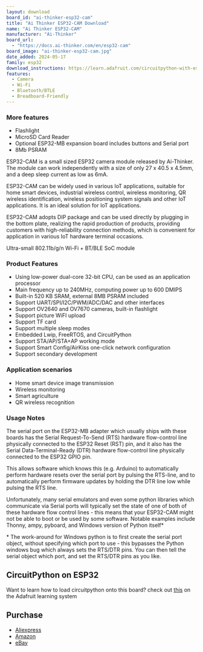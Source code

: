```yaml
---
layout: download
board_id: "ai-thinker-esp32-cam"
title: "Ai Thinker ESP32-CAM Download"
name: "Ai Thinker ESP32-CAM"
manufacturer: "Ai-Thinker"
board_url:
  - "https://docs.ai-thinker.com/en/esp32-cam"
board_image: "ai-thinker-esp32-cam.jpg"
date_added: 2024-05-17
family: esp32
download_instructions: https://learn.adafruit.com/circuitpython-with-esp32-quick-start/
features:
  - Camera
  - Wi-Fi
  - Bluetooth/BTLE
  - Breadboard-Friendly
---
```


### More features
* Flashlight
* MicroSD Card Reader
* Optional ESP32-MB expansion board includes buttons and Serial port
* 8Mb PSRAM


ESP32-CAM is a small sized ESP32 camera module released by Ai-Thinker. The module can work independently with a size of only 27 x 40.5 x 4.5mm, and a deep sleep current as low as 6mA.

ESP32-CAM can be widely used in various IoT applications, suitable for home smart devices, industrial wireless control, wireless monitoring, QR wireless identification, wireless positioning system signals and other IoT applications. It is an ideal solution for IoT applications.

ESP32-CAM adopts DIP package and can be used directly by plugging in the bottom plate, realizing the rapid production of products, providing customers with high-reliability connection methods, which is convenient for application in various IoT hardware terminal occasions.

Ultra-small 802.11b/g/n Wi-Fi + BT/BLE SoC module


### Product Features
* Using low-power dual-core 32-bit CPU, can be used as an application processor
* Main frequency up to 240MHz, computing power up to 600 DMIPS
* Built-in 520 KB SRAM, external 8MB PSRAM included
* Support UART/SPI/I2C/PWM/ADC/DAC and other interfaces
* Support OV2640 and OV7670 cameras, built-in flashlight
* Support picture WiFI upload
* Support TF card
* Support multiple sleep modes
* Embedded Lwip, FreeRTOS, and CircuitPython
* Support STA/AP/STA+AP working mode
* Support Smart Config/AirKiss one-click network configuration
* Support secondary development


### Application scenarios
* Home smart device image transmission
* Wireless monitoring
* Smart agriculture
* QR wireless recognition


### Usage Notes

The serial port on the ESP32-MB adapter which usually ships with these boards has the Serial Request-To-Send (RTS) hardware flow-control line physically connected to the ESP32 Reset (RST) pin, and it also has the Serial Data-Terminal-Ready (DTR) hardware flow-control line physically connected to the ESP32 GPIO pin.

This allows software which knows this (e.g. Arduino) to automatically perform hardware resets over the serial port by pulsing the RTS-line, and to automatically perform firmware updates by holding the DTR line low while pulsing the RTS line.

Unfortunately, many serial emulators and even some python libraries which communicate via Serial ports will typically set the state of one of both of these hardware flow control lines - this means that your ESP32-CAM might not be able to boot or be used by some software.  Notable examples include Thonny, ampy, pyboard, and Windows version of Python itself\*

\* The work-around for Windows python is to first create the serial port object, without specifying which port to use - this bypasses the Python windows bug which always sets the RTS/DTR pins.  You can then tell the serial object which port, and set the RTS/DTR pins as you like.


## CircuitPython on ESP32

Want to learn how to load circuitpython onto this board? check out [this](https://learn.adafruit.com/circuitpython-with-esp32-quick-start/) on the Adafruit learning system


## Purchase

* [Aliexpress](https://www.aliexpress.com/w/wholesale-esp32%2525252dcam.html)
* [Amazon](https://www.amazon.com/s?k=esp32-cam)
* [eBay](https://www.ebay.com/sch/i.html?_nkw=esp32-cam)
